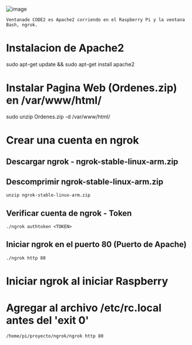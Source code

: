 ![image](https://ngrok.com/static/img/demo.png)

`Ventanade CODE2 es Apache2 corriendo en el Raspberry Pi y la ventana Bash, ngrok.`

# Instalacion de Apache2
sudo apt-get update && sudo apt-get install apache2

# Instalar Pagina Web (Ordenes.zip) en /var/www/html/

sudo unzip Ordenes.zip -d /var/www/html/

# Crear una cuenta en ngrok
## Descargar ngrok - ngrok-stable-linux-arm.zip
## Descomprimir ngrok-stable-linux-arm.zip

`unzip ngrok-stable-linux-arm.zip`

## Verificar cuenta de ngrok - Token
`./ngrok authtoken <TOKEN>`

## Iniciar ngrok en el puerto 80 (Puerto de Apache)
`./ngrok http 80`

# Iniciar ngrok al iniciar Raspberry
# Agregar al archivo /etc/rc.local antes del 'exit 0'

`/home/pi/proyecto/ngrok/ngrok http 80`

